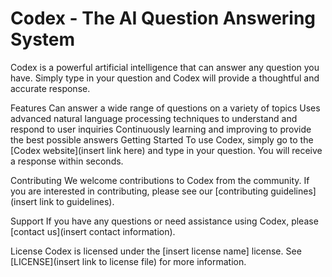 # Codex - The AI Question Answering System
Codex is a powerful artificial intelligence that can answer any question you have. Simply type in your question and Codex will provide a thoughtful and accurate response.

Features
Can answer a wide range of questions on a variety of topics
Uses advanced natural language processing techniques to understand and respond to user inquiries
Continuously learning and improving to provide the best possible answers
Getting Started
To use Codex, simply go to the [Codex website](insert link here) and type in your question. You will receive a response within seconds.

Contributing
We welcome contributions to Codex from the community. If you are interested in contributing, please see our [contributing guidelines](insert link to guidelines).

Support
If you have any questions or need assistance using Codex, please [contact us](insert contact information).

License
Codex is licensed under the [insert license name] license. See [LICENSE](insert link to license file) for more information.
